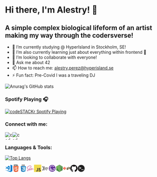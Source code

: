 # Hi there, I'm Alestry! 👋 

## A simple complex biological lifeform of an artist making my way through the codersverse!
- 🔭 I’m currently studying @ HyperIsland in Stockholm, SE!
- 🌱 I’m also currently learning just about everything within frontend 🤣
- 👯 I’m looking to collaborate with everyone!
- 💬 Ask me about 42
- 📫 How to reach me: alestry.perez@hyperisland.se
- ⚡ Fun fact: Pre-Covid I was a traveling DJ

![Anurag's GitHub stats](https://github-readme-stats.vercel.app/api?username=alestry-perez&theme=dark&show_icons=true)

### Spotify Playing 🎧

[<img src="https://now-playing-codestackr.vercel.app/api/spotify-playing" alt="codeSTACKr Spotify Playing" width="350" />](https://open.spotify.com/user/chucctaylor?si=GYROo8O7Tvq6-LLumhqtvA)

### Connect with me:

<img align="left" alt="codeSTACKr | LinkedIn" width="24" height="24" src="https://cdn.jsdelivr.net/npm/simple-icons@v3/icons/linkedin.svg" />
<img align="left" alt="codeSTACKr | Instagram" width="24" height="24" src="https://cdn.jsdelivr.net/npm/simple-icons@v3/icons/instagram.svg" />

<br />

### Languages & Tools:

[![Top Langs](https://github-readme-stats.vercel.app/api/top-langs/?username=alestry-perez&layout=compact)](https://github.com/alestry-perez/github-readme-stats)

<img align="left" alt="Visual Studio Code" width="24" height="24" src="https://raw.githubusercontent.com/github/explore/80688e429a7d4ef2fca1e82350fe8e3517d3494d/topics/visual-studio-code/visual-studio-code.png" />
<img align="left" alt="HTML5" width="24" height="24" src="https://raw.githubusercontent.com/github/explore/80688e429a7d4ef2fca1e82350fe8e3517d3494d/topics/html/html.png" />
<img align="left" alt="CSS3" width="24" height="24"  src="https://raw.githubusercontent.com/github/explore/80688e429a7d4ef2fca1e82350fe8e3517d3494d/topics/css/css.png" />
<img align="left" alt="Sass" width="24" height="24" src="https://raw.githubusercontent.com/github/explore/80688e429a7d4ef2fca1e82350fe8e3517d3494d/topics/sass/sass.png" />
<img align="left" alt="JavaScript" width="24" height="24" src="https://raw.githubusercontent.com/github/explore/80688e429a7d4ef2fca1e82350fe8e3517d3494d/topics/javascript/javascript.png" />
<img align="left" alt="Haskell" width="24" height="24"  src="https://raw.githubusercontent.com/github/explore/80688e429a7d4ef2fca1e82350fe8e3517d3494d/topics/haskell/haskell.png" />
<img align="left" alt="Gatsby" width="24" height="24"  src="https://raw.githubusercontent.com/github/explore/e94815998e4e0713912fed477a1f346ec04c3da2/topics/gatsby/gatsby.png" />
<img align="left" alt="Node.js" width="24" height="24"  src="https://raw.githubusercontent.com/github/explore/80688e429a7d4ef2fca1e82350fe8e3517d3494d/topics/nodejs/nodejs.png" />
<img align="left" alt="Git" width="24" height="24"  src="https://raw.githubusercontent.com/github/explore/80688e429a7d4ef2fca1e82350fe8e3517d3494d/topics/git/git.png" />
<img align="left" alt="GitHub" width="24" height="24" src="https://raw.githubusercontent.com/github/explore/78df643247d429f6cc873026c0622819ad797942/topics/github/github.png" />
<img align="left" alt="Terminal" width="24" height="24"  src="https://raw.githubusercontent.com/github/explore/80688e429a7d4ef2fca1e82350fe8e3517d3494d/topics/terminal/terminal.png" />
